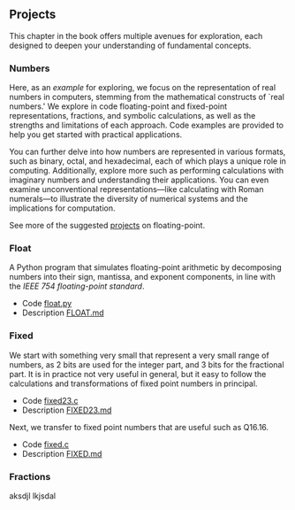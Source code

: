 ## Projects

This chapter in the book offers multiple avenues for exploration, each designed to
deepen your understanding of fundamental concepts.


### Numbers

Here, as an *example* for exploring, we focus on the representation of
real numbers in computers, stemming from the mathematical constructs of
`real numbers.' We explore in code floating-point and fixed-point
representations, fractions, and symbolic calculations, as well as the strengths
and limitations of each approach. Code examples are provided to help you get
started with practical applications.

You can further delve into how numbers are represented in various formats, such as
binary, octal, and hexadecimal, each of which plays a unique role in computing.
Additionally, explore more such as performing calculations with imaginary numbers
and understanding their applications. You can even examine unconventional
representations—like calculating with Roman numerals—to illustrate the diversity
of numerical systems and the implications for computation.

See more of the suggested [projects](./FLOATING.md) on floating-point.


### Float

A Python program that simulates floating-point arithmetic by decomposing numbers
into their sign, mantissa, and exponent components, in line with the
*IEEE 754 floating-point standard*.

* Code [float.py](./numbers/float.py)
* Description [FLOAT.md](./numbers/FLOAT.md)


### Fixed

We start with something very small that represent a very small range of numbers,
as 2 bits are used for the integer part, and 3 bits for the fractional part.
It is in practice not very useful in general, but it easy to follow the calculations
and transformations of fixed point numbers in principal.

* Code [fixed23.c](./numbers/fixed32.c)
* Description [FIXED23.md](./numbers/FIXED23.md)

Next, we transfer to fixed point numbers that are useful such as Q16.16.

* Code [fixed.c](./numbers/fixed.c)
* Description [FIXED.md](./numbers/FIXED.md)


### Fractions

aksdjl
lkjsdal
